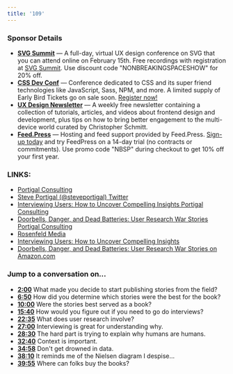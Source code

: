```yaml
---
title: '109'
---
```


### Sponsor Details

* **[SVG Summit](http://SVGsummit.com/?utm_source=nbsptv109&utm_medium=podcast&utm_campaign=svgsummit2017)** — A full-day, virtual UX design conference on SVG that you can attend online on February 15th. Free recordings with registration at [SVG Summit](http://svgsummit.com/?utm_source=nbsptv109&utm_medium=podcast&utm_campaign=svgsummit2017). Use discount code "NONBREAKINGSPACESHOW" for 20% off.
*  **[CSS Dev Conf](http://CSSDevConf.com/?utm_source=nbsptv108&utm_medium=podcast&utm_campaign=cssdevconf2017)** — Conference dedicated to CSS and its super friend technologies like JavaScript, Sass, NPM, and more. A limited supply of Early Bird Tickets go on sale soon. [Register now!](http://CSSDevConf.com/?utm_source=nbsptv109&utm_medium=podcast&utm_campaign=cssdevconf2017)
* **[UX Design Newsletter](http://uxdesignnewsletter.com/?utm_source=nbsptv109&utm_medium=podcast&utm_campaign=uxdesignnewsletter)** — A weekly free newsletter containing a collection of tutorials, articles, and videos about frontend design and development, plus tips on how to bring better engagement to the multi-device world curated by Christopher Schmitt.
* **[Feed.Press](http://feed.press/nbsp)** — Hosting and feed support provided by Feed.Press. [Sign-up today](http://feed.press/nbsp) and try FeedPress on a 14-day trial (no contracts or commitments). Use promo code "NBSP" during checkout to get 10% off your first year.

### LINKS:

* [Portigal Consulting](http://www.portigal.com/)
* [Steve Portigal (@steveportigal)   Twitter](https://twitter.com/steveportigal)
* [Interviewing Users: How to Uncover Compelling Insights   Portigal Consulting](http://www.portigal.com/Books/interviewing-users/)
* [Doorbells, Danger, and Dead Batteries: User Research War Stories   Portigal Consulting](http://www.portigal.com/Books/user-research-war-stories/)
* [Rosenfeld Media](http://rosenfeldmedia.com)
* [Interviewing Users: How to Uncover Compelling Insights](https://www.amazon.com/Interviewing-Users-Uncover-Compelling-Insights/dp/193382011X/ref=sr_1_1?ie=UTF8&qid=1488925378&sr=8-1&keywords=interviewing+users)
* [Doorbells, Danger, and Dead Batteries: User Research War Stories on Amazon.com](https://www.amazon.com/Doorbells-Danger-Dead-Batteries-Research/dp/1933820349/ref=asap_bc?ie=UTF8)

### Jump to a conversation on...

* **[2:00](#t=2:00)** What made you decide to start publishing stories from the field?
* **[6:50](#t=6:50)** How did you determine which stories were the best for the book?
* **[10:00](#t=10:00)** Were the stories best served as a book?
* **[15:40](#t=15:40)** How would you figure out if you need to go do interviews?
* **[22:35](#t=22:35)** What does user research involve?
* **[27:00](#t=27:00)** Interviewing is great for understanding why.
* **[28:30](#t=28:30)** The hard part is trying to explain why humans are humans.
* **[32:40](#t=32:40)** Context is important.
* **[34:58](#t=34:58)** Don't get drowned in data.
* **[38:10](#t=38:10)** It reminds me of the Nielsen diagram I despise...
* **[39:55](#t=39:55)** Where can folks buy the books?
